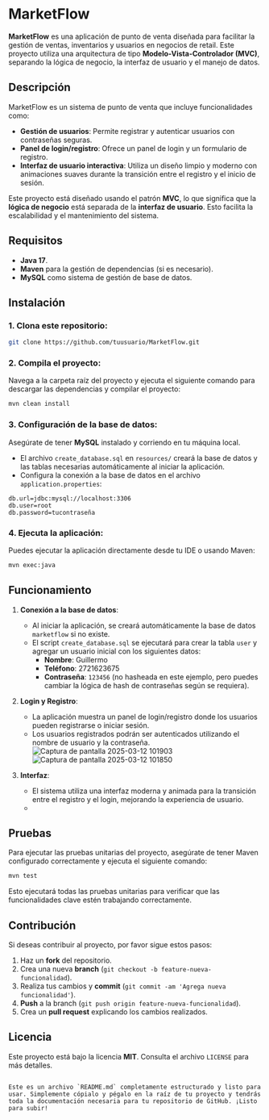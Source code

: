 # MarketFlow 
**MarketFlow** es una aplicación de punto de venta diseñada para facilitar la gestión de ventas, inventarios y usuarios en negocios de retail. Este proyecto utiliza una arquitectura de tipo **Modelo-Vista-Controlador (MVC)**, separando la lógica de negocio, la interfaz de usuario y el manejo de datos.

## Descripción

MarketFlow es un sistema de punto de venta que incluye funcionalidades como:

- **Gestión de usuarios**: Permite registrar y autenticar usuarios con contraseñas seguras.
- **Panel de login/registro**: Ofrece un panel de login y un formulario de registro.
- **Interfaz de usuario interactiva**: Utiliza un diseño limpio y moderno con animaciones suaves durante la transición entre el registro y el inicio de sesión.

Este proyecto está diseñado usando el patrón **MVC**, lo que significa que la **lógica de negocio** está separada de la **interfaz de usuario**. Esto facilita la escalabilidad y el mantenimiento del sistema.

## Requisitos

- **Java 17**.
- **Maven** para la gestión de dependencias (si es necesario).
- **MySQL** como sistema de gestión de base de datos.

## Instalación

### 1. Clona este repositorio:

```bash
git clone https://github.com/tuusuario/MarketFlow.git
```

### 2. Compila el proyecto:

Navega a la carpeta raíz del proyecto y ejecuta el siguiente comando para descargar las dependencias y compilar el proyecto:

```bash
mvn clean install
```

### 3. Configuración de la base de datos:

Asegúrate de tener **MySQL** instalado y corriendo en tu máquina local.

- El archivo `create_database.sql` en `resources/` creará la base de datos y las tablas necesarias automáticamente al iniciar la aplicación.
- Configura la conexión a la base de datos en el archivo `application.properties`:

```properties
db.url=jdbc:mysql://localhost:3306
db.user=root
db.password=tucontraseña
```

### 4. Ejecuta la aplicación:

Puedes ejecutar la aplicación directamente desde tu IDE o usando Maven:

```bash
mvn exec:java
```

## Funcionamiento

1. **Conexión a la base de datos**: 
   - Al iniciar la aplicación, se creará automáticamente la base de datos `marketflow` si no existe.
   - El script `create_database.sql` se ejecutará para crear la tabla `user` y agregar un usuario inicial con los siguientes datos:
     - **Nombre**: Guillermo
     - **Teléfono**: 2721623675
     - **Contraseña**: `123456` (no hasheada en este ejemplo, pero puedes cambiar la lógica de hash de contraseñas según se requiera).

2. **Login y Registro**: 
   - La aplicación muestra un panel de login/registro donde los usuarios pueden registrarse o iniciar sesión.
   - Los usuarios registrados podrán ser autenticados utilizando el nombre de usuario y la contraseña.
 ![Captura de pantalla 2025-03-12 101903](https://github.com/user-attachments/assets/a9e8b1e8-bdcc-4b29-bfc8-362a1be1d3bc)
![Captura de pantalla 2025-03-12 101850](https://github.com/user-attachments/assets/ae360e01-a875-4b04-a38a-00d45cf46aa8)


3. **Interfaz**: 
   - El sistema utiliza una interfaz moderna y animada para la transición entre el registro y el login, mejorando la experiencia de usuario.
   - 

## Pruebas

Para ejecutar las pruebas unitarias del proyecto, asegúrate de tener Maven configurado correctamente y ejecuta el siguiente comando:

```bash
mvn test
```

Esto ejecutará todas las pruebas unitarias para verificar que las funcionalidades clave estén trabajando correctamente.

## Contribución

Si deseas contribuir al proyecto, por favor sigue estos pasos:

1. Haz un **fork** del repositorio.
2. Crea una nueva **branch** (`git checkout -b feature-nueva-funcionalidad`).
3. Realiza tus cambios y **commit** (`git commit -am 'Agrega nueva funcionalidad'`).
4. **Push** a la branch (`git push origin feature-nueva-funcionalidad`).
5. Crea un **pull request** explicando los cambios realizados.

## Licencia

Este proyecto está bajo la licencia **MIT**. Consulta el archivo `LICENSE` para más detalles.
```

Este es un archivo `README.md` completamente estructurado y listo para usar. Simplemente cópialo y pégalo en la raíz de tu proyecto y tendrás toda la documentación necesaria para tu repositorio de GitHub. ¡Listo para subir!
